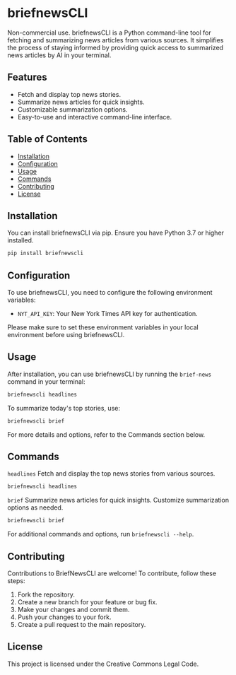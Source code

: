 # briefnewsCLI
Non-commercial use. briefnewsCLI is a Python command-line tool for fetching and summarizing news articles from various sources. It simplifies the process of staying informed by providing quick access to summarized news articles by AI in your terminal.

## Features

- Fetch and display top news stories.
- Summarize news articles for quick insights.
- Customizable summarization options.
- Easy-to-use and interactive command-line interface.

## Table of Contents

- [Installation](#installation)
- [Configuration](#configuration)
- [Usage](#usage)
- [Commands](#commands)
- [Contributing](#contributing)
- [License](#license)

## Installation

You can install briefnewsCLI via pip. Ensure you have Python 3.7 or higher installed.

```bash
pip install briefnewscli
```

## Configuration

To use briefnewsCLI, you need to configure the following environment variables:

- `NYT_API_KEY`: Your New York Times API key for authentication.

Please make sure to set these environment variables in your local environment before using briefnewsCLI.


## Usage

After installation, you can use briefnewsCLI by running the `brief-news` command in your terminal:

```bash
briefnewscli headlines
```

To summarize today's top stories, use:

```bash
briefnewscli brief
```

For more details and options, refer to the Commands section below.

## Commands

`headlines`
Fetch and display the top news stories from various sources.

```bash
briefnewscli headlines
```

`brief`
Summarize news articles for quick insights. Customize summarization options as needed.

```bash
briefnewscli brief
```
For additional commands and options, run `briefnewscli --help`.

## Contributing
Contributions to BriefNewsCLI are welcome! To contribute, follow these steps:

1. Fork the repository.
2. Create a new branch for your feature or bug fix.
3. Make your changes and commit them.
4. Push your changes to your fork.
5. Create a pull request to the main repository.

## License
This project is licensed under the Creative Commons Legal Code.